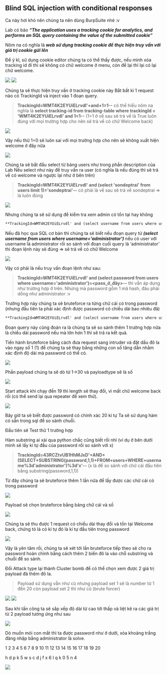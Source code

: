 ## Blind SQL injection with conditional responses

Ca này hơi khó nên chúng ta nên dùng BurpSuite nhé :v

Lab có bảo ***“The application uses a tracking cookie for analytics, and performs an SQL query containing the value of the submitted cookie”***

Nôm na có nghĩa là ***web sử dụng tracking cookie để thực hiện truy vấn với giá trị cookie gửi lên***

Để ý kĩ, sử dụng cookie editor chúng ta có thể thấy được, nếu mình xóa tracking id đi thì sẽ không có chữ welcome ở menu, còn để lại thì lại có lại chữ welcome.

![](/imgs/SQL-Injection/34.png?raw=true)
![](/imgs/SQL-Injection/35.png?raw=true)

Chúng ta sẽ thực hiện truy vấn ở tracking cookie này
Bắt bất kì 1 request nào có TrackingId và inject vào 1 đoạn query.

> **TrackingId=WMT4K2EYUiELrvdl'+and+1=1--** có thể hiểu nôm na nghĩa là **select tracking-id from tracking-table where trackingId = ‘WMT4K2EYUiELrvdl’ and 1=1--**
> (1=1 ở vế sau sẽ trả về là True luôn đúng với mọi trường hợp cho nên sẽ trả về có chữ Welcome back)

![](/imgs/SQL-Injection/36.png?raw=true)

Vậy nếu thử 1=0 sẽ luôn sai với mọi trường hợp cho nên sẽ không xuất hiện welcome ở đây nữa

![](/imgs/SQL-Injection/37.png?raw=true)

Chúng ta sẽ bắt đầu select từ bảng users như trong phần description của Lab
Nếu select như này để truy vấn ra user (có nghĩa là nếu đúng thì sẽ trả về có welcome và ngược lại như ở bên trên) 
> **TrackingId=WMT4K2EYUiELrvdl' and (select 'sondeptrai' from users limit 1)='sondeptrai'--** có phải là vế sau sẽ trả về sondeptrai => là luôn đúng

![](/imgs/SQL-Injection/38.png?raw=true)

Nhưng chúng ta sẽ sử dụng để kiểm tra xem admin có tồn tại hay không
```markdown
**TrackingId=WMT4K2EYUiELrvdl' and (select username from users where username='administrator')='administrator'--**
```

Nếu đã học qua SQL cơ bản thì chúng ta sẽ biết nếu đoạn query từ ***(select username from users where username='administrator')*** nếu có user với username là administrator rồi so sánh với đoạn cuối query là ‘administrator’ thì đoạn lệnh này sẽ đúng => sẽ trả về có chữ Welcome

![](/imgs/SQL-Injection/39.png?raw=true)

Vậy có phải là nếu truy vấn đoạn lệnh như sau: 
> **TrackingId=WMT4K2EYUiELrvdl' and (select password from users where username='administrator')=<pass_ở_đây>--** thì vẫn áp dụng như trường hợp ở trên. Nhưng mà password gồm 1 mã hash, đâu phải dống như administrator :v

Trường hợp này chúng ta sẽ bruteforce ra từng chữ cái có trong password (nhưng đầu tiên ta phải xác định được password có chiều dài bao nhiêu đã)

```markdown
**TrackingId=WMT4K2EYUiELrvdl' and (select username from users where username='administrator' and LENGTH(password)>1)='administrator'--**
```

Đoạn query này cũng đoán ra là chúng ta sẽ so sánh thêm 1 trường hợp nữa là chiều dài password nếu mà lớn hơn 1 thì sẽ trả ra kết quả.

Tiến hành bruteforce bằng cách đưa request sang intruder và đặt dấu đô la vào ngay số 1 ($1$) để chúng ta sẽ thay bằng những con số tăng dần nhằm xác định độ dài mà password có thể có. 

![](/imgs/SQL-Injection/40.png?raw=true)

Phần payload chúng ta sẽ dò từ 1->30 và payloadtype sẽ là số

![](/imgs/SQL-Injection/41.png?raw=true)

Start attack khi chạy đến 19 thì length sẽ thay đổi, vì mất chữ welcome back rồi (có thể send lại qua repeater để xem thử).

![](/imgs/SQL-Injection/42.png?raw=true)

Bây giờ ta sẽ biết được password có chính xác 20 kí tự
Ta sẽ sử dụng hàm có sẵn trong sql để so sánh chuỗi.

Đầu tiên sẽ Test thử 1 trường hợp

Hàm substring ai xài qua python chắc cũng biết rồi nhỉ (ví dụ ở bên dưới mình sẽ lấy kí tự đầu của password rồi so sánh với x)

> **TrackingId=43RCZtvUB1HhMJxD'+AND+(SELECT+SUBSTRING(password,1,1)+FROM+users+WHERE+username%3d'administrator')%3d'x'--** (x là để so sánh với chữ cái đầu tiên bằng substring(password,1,1))

Từ đây chúng ta sẽ bruteforce thêm 1 lần nữa để lấy được các chữ cái có trong password

![](/imgs/SQL-Injection/43.png?raw=true)

Payload sẽ chọn bruteforce bằng bảng chữ cái và số

![](/imgs/SQL-Injection/44.png?raw=true)

Chúng ta sẽ thu được 1 request có chiều dài thay đổi và tồn tại Welcome back, chứng tỏ là có kí tự đó là kí tự đầu tiên trong password

![](/imgs/SQL-Injection/45.png?raw=true)

Vậy là yên tâm rồi, chúng ta sẽ xét tới lần bruteforce tiếp theo sẽ cho ra password hoàn chỉnh bằng cách thêm 2 biến đô la vào chỗ substring và chuỗi để so sánh.

Đổi Attack type lại thành Cluster bomb để có thể chọn xem được 2 giá trị payload đã thêm đô la. 
> Payload sử dụng vẫn như cũ nhưng payload set 1 sẽ là number từ 1 đến 20 còn payload set 2 thì như cũ (brute forcer)

![](/imgs/SQL-Injection/46.png?raw=true)
![](/imgs/SQL-Injection/47.png?raw=true)

Sau khi tấn công ta sẽ sắp xếp độ dài từ cao tới thấp và liệt kê ra các giá trị từ 2 payload tương ứng như sau

![](/imgs/SQL-Injection/48.png?raw=true)

Dò muốn mỏi con mắt thì ta được password như ở dưới, xóa khoảng trắng đăng nhập bằng administrator là solve.

1 2 3 4 5 6 7 8 9 10 11 12 13 14 15 16 17 18 19 20

h d p k 5 w s c d j f x 6 l q  k 0 5 n 4

![](/imgs/SQL-Injection/49.png?raw=true)



